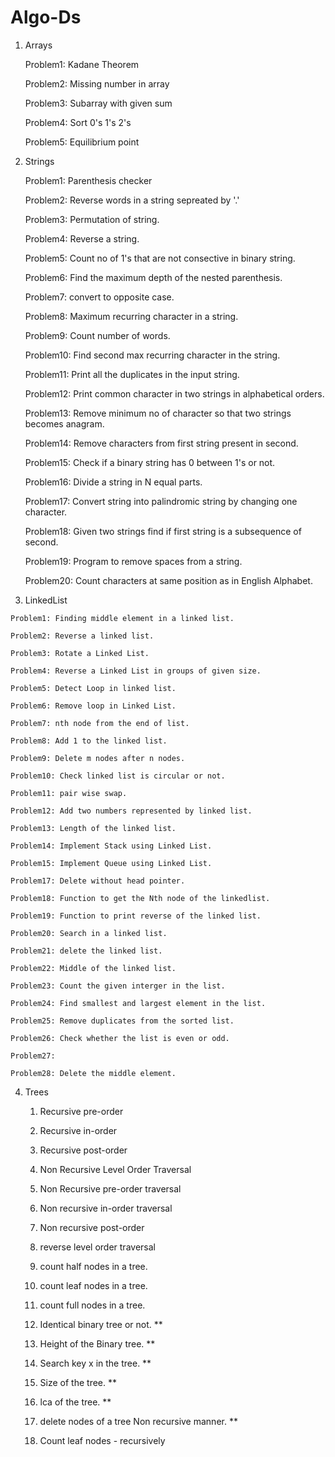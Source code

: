 # Algo-Ds

1. Arrays
  
    Problem1: Kadane Theorem 

    Problem2: Missing number in array 
    
    Problem3: Subarray with given sum 
    
    Problem4: Sort 0's 1's 2's  
    
    Problem5: Equilibrium point
    
2. Strings
    
    Problem1: Parenthesis checker
    
    Problem2: Reverse words in a string sepreated by '.'
    
    Problem3: Permutation of string.
    
    Problem4: Reverse a string.
    
    Problem5: Count no of 1's that are not consective in binary  string.
    
    Problem6: Find the maximum depth of the nested parenthesis.
    
    Problem7: convert to opposite case.
    
    Problem8: Maximum recurring character in a string.
    
    Problem9: Count number of words.
    
    Problem10: Find second max recurring character in the string. 
    
    Problem11: Print all the duplicates in the input string.
    
    Problem12: Print common character in two strings in alphabetical orders.
    
    Problem13: Remove minimum no of character so that two strings becomes anagram.
    
    Problem14: Remove characters from first string present in second.
    
    Problem15: Check if a binary string has 0 between 1's or not.
    
    Problem16: Divide a string in N equal parts.
    
    Problem17: Convert string into palindromic string by changing one character.
    
    Problem18: Given two strings find if  first string is a subsequence of second.
    
    Problem19: Program to remove spaces from a string.
    
    Problem20: Count characters at same position as in English Alphabet.
 	
 3.   LinkedList
 
    Problem1: Finding middle element in a linked list.
  
    Problem2: Reverse a linked list.

    Problem3: Rotate a Linked List.

    Problem4: Reverse a Linked List in groups of given size.
    
    Problem5: Detect Loop in linked list.
    
    Problem6: Remove loop in Linked List.
    
    Problem7: nth node from the end of list.
    
    Problem8: Add 1 to the linked list.
    
    Problem9: Delete m nodes after n nodes.
    
    Problem10: Check linked list is circular or not. 
    
    Problem11: pair wise swap.
    
    Problem12: Add two numbers represented by linked list.
    
    Problem13: Length of the linked list.
    
    Problem14: Implement Stack using Linked List.
    
    Problem15: Implement Queue using Linked List.
    
    Problem17: Delete without head pointer.
    
    Problem18: Function to get the Nth node of the linkedlist.
    
    Problem19: Function to print reverse of the linked list.
    
    Problem20: Search in a linked list.
    
    Problem21: delete the linked list.
   
    Problem22: Middle of the linked list.
    
    Problem23: Count the given interger in the list.
    
    Problem24: Find smallest and largest element in the list.
    
    Problem25: Remove duplicates from the sorted list.
    
    Problem26: Check whether the list is even or odd.
    
    Problem27: 
    
    Problem28: Delete the middle element.
     
 4. Trees
 
	1. Recursive pre-order
	 
	2. Recursive in-order 
	
	3. Recursive post-order
	
	4. Non Recursive Level Order Traversal
	
	5. Non Recursive pre-order traversal
	
	6. Non recursive in-order traversal
	
	7. Non recursive post-order
	
	8. reverse level order traversal
	
	9. count half nodes in a tree.
	
	10. count leaf nodes in a tree.
	
	11. count full nodes in a tree.
	
	12. Identical binary tree or not. **
	
	13. Height of the Binary tree.  **
	
	14. Search key x in the tree. **
	
	15. Size of the tree. **
	
	16. lca of the tree. **
	
	17. delete nodes of a tree Non recursive manner. **
	
	18. Count leaf nodes - recursively 
	    
    